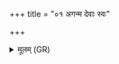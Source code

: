 +++
title = "०१ अगन्म देवाः स्वः"

+++
<details><summary>मूलम् (GR)</summary>

अगन्म देवाः स्वः स्वर् अगन्म-  
-अगन्म ज्योतिर् ज्योतिर् अगन्म ।  
महेन्द्रो ऽसि परमेष्ठी  
सुमित्र विश्वतोमुख  
मा ते युयोम संदृशः ॥
</details>